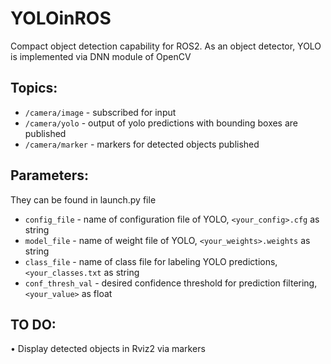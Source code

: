 # YOLOinROS
Compact object detection capability for ROS2. As an object detector, YOLO is implemented via DNN module of OpenCV  

## Topics:
- `/camera/image` - subscribed for input
- `/camera/yolo` - output of yolo predictions with bounding boxes are published 
- `/camera/marker` - markers for detected objects published

## Parameters:
They can be found in launch.py file
- `config_file` - name of configuration file of YOLO, `<your_config>.cfg` as string 
- `model_file` - name of weight file of YOLO, `<your_weights>.weights` as string
- `class_file` - name of class file for labeling YOLO predictions, `<your_classes.txt` as string
- `conf_thresh_val` - desired confidence threshold for prediction filtering, `<your_value>` as float

## TO DO:
• Display detected objects in Rviz2 via markers
